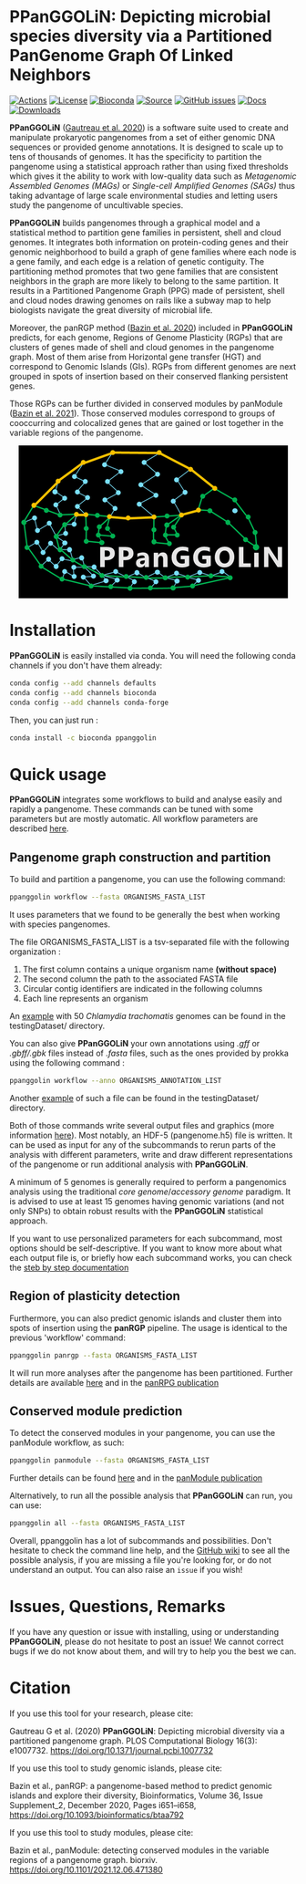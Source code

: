 # PPanGGOLiN: Depicting microbial species diversity via a Partitioned PanGenome Graph Of Linked Neighbors

[![Actions](https://img.shields.io/github/actions/workflow/status/althonos/pyrodigal/test.yml?branch=main&logo=github&style=flat-square&maxAge=300)](https://github.com/labgem/ppanggolin/actions)
[![License](https://anaconda.org/bioconda/ppanggolin/badges/license.svg)](http://www.cecill.info/licences.fr.html)
[![Bioconda](https://img.shields.io/conda/vn/bioconda/ppanggolin?style=flat-square&maxAge=3600&logo=anaconda)](https://anaconda.org/bioconda/ppanggolin)
[![Source](https://img.shields.io/badge/source-GitHub-303030.svg?maxAge=2678400&style=flat-square)](https://github.com/labgem/ppanggolin/)
[![GitHub issues](https://img.shields.io/github/issues/labgem/ppanggolin.svg?style=flat-square&maxAge=600)](https://github.com/labgem/ppanggolin/issues)
[![Docs](https://img.shields.io/readthedocs/ppanggolin/latest?style=flat-square&maxAge=600)](https://ppanggolin.readthedocs.io)
[![Downloads](https://anaconda.org/bioconda/ppanggolin/badges/downloads.svg)](https://bioconda.github.io/recipes/ppanggolin/README.html#download-stats)

**PPanGGOLiN**
([Gautreau et al. 2020](https://doi.org/10.1371/journal.pcbi.1007732)) is a software suite used to create and manipulate prokaryotic pangenomes from a set of either genomic DNA sequences or provided genome annotations.
It is designed to scale up to tens of thousands of genomes.
It has the specificity to partition the pangenome using a statistical approach rather than using fixed thresholds which gives it the ability to work with low-quality data such as *Metagenomic Assembled Genomes (MAGs)* or *Single-cell Amplified Genomes (SAGs)* thus taking advantage of large scale environmental studies and letting users study the pangenome of uncultivable species.

**PPanGGOLiN** builds pangenomes through a graphical model and a statistical method to partition gene families in persistent, shell and cloud genomes.
It integrates both information on protein-coding genes and their genomic neighborhood to build a graph of gene families where each node is a gene family, and each edge is a relation of genetic contiguity.
The partitioning method promotes that two gene families that are consistent neighbors in the graph are more likely to belong to the same partition.
It results in a Partitioned Pangenome Graph (PPG) made of persistent, shell and cloud nodes drawing genomes on rails like a subway map to help biologists navigate the great diversity of microbial life.


Moreover, the panRGP method ([Bazin et al. 2020](https://doi.org/10.1093/bioinformatics/btaa792)) included in **PPanGGOLiN** predicts, for each genome, Regions of Genome Plasticity (RGPs) that are clusters of genes made of shell and cloud genomes in the pangenome graph.
Most of them arise from Horizontal gene transfer (HGT) and correspond to Genomic Islands (GIs). 
RGPs from different genomes are next grouped in spots of insertion based on their conserved flanking persistent genes.


Those RGPs can be further divided in conserved modules by panModule ([Bazin et al. 2021](https://doi.org/10.1101/2021.12.06.471380)). Those conserved modules correspond to groups of cooccurring and colocalized genes that are gained or lost together in the variable regions of the pangenome.


<!-- ![PPanGGOLiN logo](docs/_static/logo.png) -->

<!-- center the image with html syntax -->
<img src="docs/_static/logo.png" 
        alt="logo" 
        style="display: block; margin: 0 auto" />


# Installation

**PPanGGOLiN** is easily installed via conda. 
You will need the following conda channels if you don't have them already:

```bash
conda config --add channels defaults
conda config --add channels bioconda
conda config --add channels conda-forge
```

Then, you can just run :

```bash
conda install -c bioconda ppanggolin
```

# Quick usage

**PPanGGOLiN** integrates some workflows to build and analyse easily and rapidly a pangenome. 
These commands can be tuned with some parameters but are mostly automatic.
All workflow parameters are described [here](https://ppanggolin.readthedocs.io/en/updateenv/user/Basic-usage-and-practical-information.html#the-workflow-subcommand).

## Pangenome graph construction and partition

To build and partition a pangenome, you can use the following command:
```bash
ppanggolin workflow --fasta ORGANISMS_FASTA_LIST
```

It uses parameters that we found to be generally the best when working with species pangenomes.

The file ORGANISMS_FASTA_LIST is a tsv-separated file with the following organization :
1. The first column contains a unique organism name **(without space)**
2. The second column the path to the associated FASTA file
3. Circular contig identifiers are indicated in the following columns
4. Each line represents an organism

An [example](https://github.com/labgem/PPanGGOLiN/blob/master/testingDataset/organisms.fasta.list) with 50 *Chlamydia trachomatis* genomes can be found in the testingDataset/ directory.


You can also give **PPanGGOLiN** your own annotations using *.gff* or *.gbff/.gbk* files instead of *.fasta* files,
such as the ones provided by prokka using the following command :

```bash
ppanggolin workflow --anno ORGANISMS_ANNOTATION_LIST
```

Another [example](https://github.com/labgem/PPanGGOLiN/blob/master/testingDataset/organisms.gbff.list) of such a file can be found in the testingDataset/ directory.

Both of those commands write several output files and graphics (more information [here](https://ppanggolin.readthedocs.io/en/updateenv/user/Outputs.html#ppanggolin-outputs)). Most notably, an HDF-5 (pangenome.h5) file is written.
It can be used as input for any of the subcommands to rerun parts of the analysis with different parameters,
write and draw different representations of the pangenome or run additional analysis with **PPanGGOLiN**.

A minimum of 5 genomes is generally required to perform a pangenomics analysis using the traditional *core genome*/*accessory genome* paradigm.
It is advised to use at least 15 genomes having genomic variations (and not only SNPs) to obtain robust results with the **PPanGGOLiN** statistical approach.

If you want to use personalized parameters for each subcommand, most options should be self-descriptive.
If you want to know more about what each output file is, or briefly how each subcommand works,
you can check the [steb by step documentation](https://github.com/labgem/PPanGGOLiN/wiki)


## Region of plasticity detection

Furthermore, you can also predict genomic islands and cluster them into spots of insertion using the **panRGP** pipeline.
The usage is identical to the previous 'workflow' command:

```bash
ppanggolin panrgp --fasta ORGANISMS_FASTA_LIST
```

It will run more analyses after the pangenome has been partitioned. Further details are available [here](https://ppanggolin.readthedocs.io/en/updateenv/user/Basic-usage-and-practical-information.html#the-panrgp-subcommand) and in the [panRPG publication](https://doi.org/10.1093/bioinformatics/btaa792)

## Conserved module prediction
To detect the conserved modules in your pangenome, you can use the panModule workflow, as such:

```bash
ppanggolin panmodule --fasta ORGANISMS_FASTA_LIST
```

Further details can be found [here](https://ppanggolin.readthedocs.io/en/updateenv/user/Basic-usage-and-practical-information.html#the-panmodule-subcommand) and in the [panModule publication](https://doi.org/10.1101/2021.12.06.471380)


Alternatively, to run all the possible analysis that **PPanGGOLiN** can run, you can use:

```bash
ppanggolin all --fasta ORGANISMS_FASTA_LIST
```

Overall, ppanggolin has a lot of subcommands and possibilities.
Don't hesitate to check the command line help, and the [GitHub wiki](https://github.com/labgem/PPanGGOLiN/wiki) to see all the possible analysis, if you are missing a file you're looking for, or do not understand an output.
You can also raise an `issue` if you wish!

# Issues, Questions, Remarks
If you have any question or issue with installing,
using or understanding **PPanGGOLiN**, please do not hesitate to post an issue!
We cannot correct bugs if we do not know about them, and will try to help you the best we can.

# Citation
If you use this tool for your research, please cite:

Gautreau G et al. (2020) **PPanGGOLiN**: Depicting microbial diversity via a partitioned pangenome graph.
PLOS Computational Biology 16(3): e1007732. <https://doi.org/10.1371/journal.pcbi.1007732>

If you use this tool to study genomic islands, please cite:

Bazin et al., panRGP: a pangenome-based method to predict genomic islands and explore their diversity, Bioinformatics, Volume 36, Issue Supplement_2, December 2020, Pages i651–i658, <https://doi.org/10.1093/bioinformatics/btaa792>

If you use this tool to study modules, please cite:

Bazin et al., panModule: detecting conserved modules in the variable regions of a pangenome graph. biorxiv. <https://doi.org/10.1101/2021.12.06.471380>
